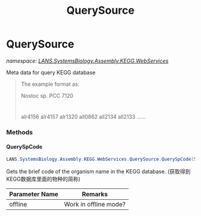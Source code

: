 ﻿---
title: QuerySource
---

# QuerySource
_namespace: [LANS.SystemsBiology.Assembly.KEGG.WebServices](N-LANS.SystemsBiology.Assembly.KEGG.WebServices.html)_

Meta data for query KEGG database

> 
>  The example format as:
>  
>  Nostoc sp. PCC 7120
>  #
>  alr4156
>  alr4157
>  alr1320
>  all0862
>  all2134
>  all2133
>  ......
>  


### Methods

#### QuerySpCode
```csharp
LANS.SystemsBiology.Assembly.KEGG.WebServices.QuerySource.QuerySpCode(System.Boolean)
```
Gets the brief code of the organism name in the KEGG database.
 (获取得到KEGG数据库里面的物种的简称)

|Parameter Name|Remarks|
|--------------|-------|
|offline|Work in offline mode?|



